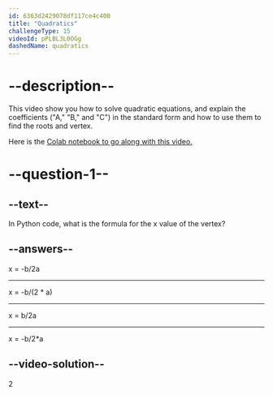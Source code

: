 ```yaml
---
id: 6363d2429078df117ce4c400
title: "Quadratics"
challengeType: 15
videoId: pPLBL3L0OGg
dashedName: quadratics
---
```


# --description--

This video show you how to solve quadratic equations, and explain the coefficients ("A," "B," and "C") in the standard form and how to use them to find the roots and vertex.

Here is the <a href="https://colab.research.google.com/drive/1jr_k4awSSW1CBs9ma9oS_WnDblDjX3pc?usp=sharing" target="_blank" rel="noopener noreferrer nofollow">Colab notebook to go along with this video.</a>

# --question-1--

## --text--

In Python code, what is the formula for the x value of the vertex?

## --answers--

x = -b/2a

---

x = -b/(2 &ast; a)

---

x = b/2a

---

x = -b/2*a

## --video-solution--

2
